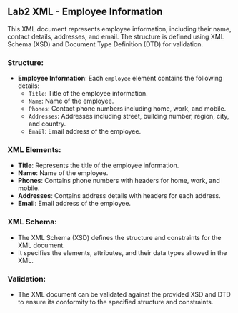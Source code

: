 ## Lab2 XML - Employee Information

This XML document represents employee information, including their name, contact details, addresses, and email. The structure is defined using XML Schema (XSD) and Document Type Definition (DTD) for validation.

### Structure:

- **Employee Information**: Each `employee` element contains the following details:
  - `Title`: Title of the employee information.
  - `Name`: Name of the employee.
  - `Phones`: Contact phone numbers including home, work, and mobile.
  - `Addresses`: Addresses including street, building number, region, city, and country.
  - `Email`: Email address of the employee.

### XML Elements:

- **Title**: Represents the title of the employee information.
- **Name**: Name of the employee.
- **Phones**: Contains phone numbers with headers for home, work, and mobile.
- **Addresses**: Contains address details with headers for each address.
- **Email**: Email address of the employee.

### XML Schema:

- The XML Schema (XSD) defines the structure and constraints for the XML document.
- It specifies the elements, attributes, and their data types allowed in the XML.

### Validation:

- The XML document can be validated against the provided XSD and DTD to ensure its conformity to the specified structure and constraints.
